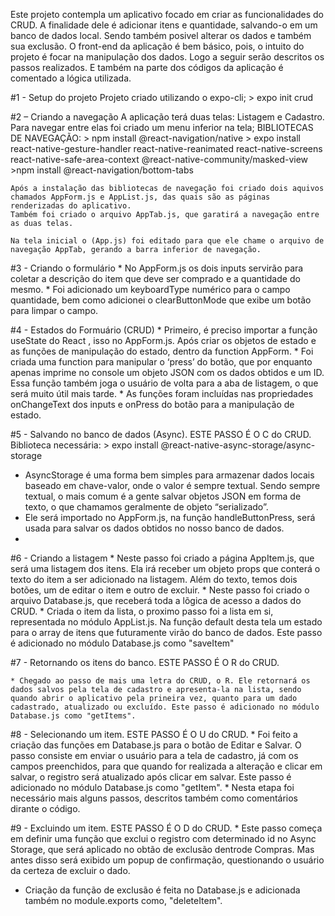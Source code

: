 
Este projeto contempla um aplicativo focado em criar as funcionalidades do CRUD. A finalidade dele é adicionar itens e quantidade, salvando-o em um banco de dados local. Sendo também posivel alterar os dados e também sua exclusão. O front-end da aplicação é bem básico, pois, o intuito do projeto é focar na manipulação dos dados. Logo a seguir serão descritos os passos realizados. E também na parte dos códigos da aplicação é comentado a lógica utilizada.

#1 - Setup do projeto
    Projeto criado utilizando o expo-cli;
    > expo init crud

#2 – Criando a navegação
    A aplicação terá duas telas: Listagem e Cadastro. Para navegar entre elas foi criado um menu inferior na tela;
    BIBLIOTECAS DE NAVEGAÇÃO:
    > npm install @react-navigation/native
    > expo install react-native-gesture-handler react-native-reanimated react-native-screens react-native-safe-area-context @react-native-community/masked-view
    >npm install @react-navigation/bottom-tabs

    Após a instalação das bibliotecas de navegação foi criado dois aquivos chamados AppForm.js e AppList.js, das quais são as páginas renderizadas do aplicativo.
    Também foi criado o arquivo AppTab.js, que garatirá a navegação entre as duas telas.

    Na tela inicial o (App.js) foi editado para que ele chame o arquivo de navegação AppTab, gerando a barra inferior de navegação. 

#3 - Criando o formulário
    * No AppForm.js os dois inputs servirão para coletar a descrição do item que deve ser comprado e a quantidade do mesmo. 
    * Foi adicionado um keyboardType numérico para o campo quantidade, bem como adicionei o clearButtonMode que exibe um botão para limpar o campo.   

#4 - Estados do Formuário (CRUD)
    * Primeiro, é preciso importar a função useState do React , isso no AppForm.js. Após criar os objetos de estado e as funções de manipulação do estado, dentro da function AppForm.
    * Foi criada uma function para manipular o ‘press’ do botão, que por enquanto apenas imprime no console um objeto JSON com os dados obtidos e um ID. Essa função também joga o usuário de volta para a aba de listagem, o que será muito útil mais tarde.
    * As funções foram incluídas nas propriedades onChangeText dos inputs e onPress do botão para a manipulação de estado.

#5 - Salvando no banco de dados (Async). ESTE PASSO É O C do CRUD.
    Biblioteca necessária:    > expo install @react-native-async-storage/async-storage
   * AsyncStorage é uma forma bem simples para armazenar dados locais baseado em chave-valor, onde o valor é sempre textual. Sendo sempre textual, o mais comum é a gente salvar objetos JSON em forma de texto, o que chamamos geralmente de objeto “serializado”.
   * Ele será importado no AppForm.js, na função handleButtonPress, será usada para salvar os dados obtidos no nosso banco de dados. 
   * 

#6 - Criando a listagem
    * Neste passo foi criado a página AppItem.js, que será uma listagem dos itens. Ela irá receber um objeto props que conterá o texto do item a ser adicionado na listagem. Além do texto, temos dois botões, um de editar o item e outro de excluir.
    * Neste passo foi criado o arquivo Database.js, que receberá toda a lõgica de acesso a dados do CRUD.
    * Criada o item da lista, o proximo passo foi a lista em si, representada no módulo AppList.js. Na função default desta tela um estado para o array de itens que futuramente virão do banco de dados.  Este passo é adicionado no módulo Database.js como "saveItem"

#7 - Retornando os itens do banco. ESTE PASSO É O R do CRUD. 
    
    * Chegado ao passo de mais uma letra do CRUD, o R. Ele retornará os dados salvos pela tela de cadastro e apresenta-la na lista, sendo quando abrir o aplicativo pela prineira vez, quanto para um dado cadastrado, atualizado ou excluído. Este passo é adicionado no módulo Database.js como "getItems".

#8 - Selecionando um item. ESTE PASSO É O U do CRUD.
    * Foi feito a criação das funções em Database.js para o botão de Editar e Salvar. O passo consiste em enviar o usuário para a tela de cadastro, já com os campos preenchidos, para que quando for realizada a alteração e clicar em salvar, o registro será atualizado após clicar em salvar. Este passo é adicionado no módulo Database.js como "getItem". 
    * Nesta etapa foi necessário mais alguns passos, descritos também como comentários dirante o código.

#9 - Excluindo um item. ESTE PASSO É O D do CRUD.
    * Este passo começa em definir uma função que exclui o registro com determinado id no Async Storage, que será aplicado no obtão de exclusão dentrode Compras. Mas antes disso será exibido um popup de confirmação, questionando o usuário da certeza de excluir o dado.
* Criação da função de exclusão é feita no Database.js e adicionada também no module.exports como, "deleteItem".     
    


